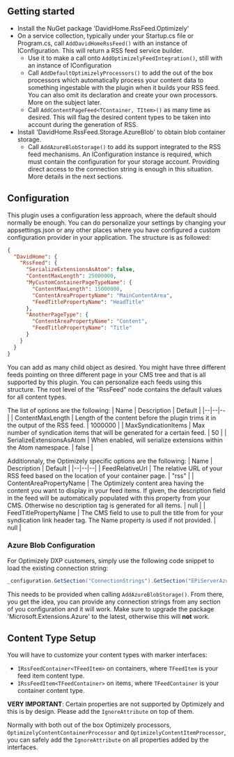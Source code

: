 ## Getting started

* Install the NuGet package 'DavidHome.RssFeed.Optimizely'
* On a service collection, typically under your Startup.cs file or Program.cs, call ``AddDavidHomeRssFeed()`` with an instance of IConfiguration. This will return a RSS feed service builder. 
	* Use it to make a call onto ``AddOptimizelyFeedIntegration()``, still with an instance of IConfiguration
	* Call ``AddDefaultOptimizelyProcessors()`` to add the out of the box processors which automatically process your content data to something ingestable with the plugin when it builds your RSS feed. You can also omit its declaration and create your own processors. More on the subject later.
	* Call ``AddContentPageFeed<TContainer, TItem>()`` as many time as desired. This will flag the desired content types to be taken into account during the generation of RSS. 
* Install 'DavidHome.RssFeed.Storage.AzureBlob' to obtain blob container storage. 
	* Call ``AddAzureBlobStorage()`` to add its support integrated to the RSS feed mechanisms. An IConfiguration instance is required, which must contain the configuration for your storage account. Providing direct access to the connection string is enough in this situation. More details in the next sections. 

## Configuration

This plugin uses a configuration less approach, where the default should normally be enough. You can do personalize your settings by changing your appsettings.json or any other places where you have configured a custom configuration provider in your application. The structure is as followed: 
```json
{
  "DavidHome": {
    "RssFeed": {
      "SerializeExtensionsAsAtom": false,
      "ContentMaxLength": 25000000,
      "MyCustomContainerPageTypeName": {
        "ContentMaxLength": 15000000,
        "ContentAreaPropertyName": "MainContentArea",
        "FeedTitlePropertyName": "HeadTitle"
      },
      "AnotherPageType": {
        "ContentAreaPropertyName": "Content",
        "FeedTitlePropertyName": "Title"
      }
    }
  }
}
```
You can add as many child object as desired. You might have three different feeds pointing on three different page in your CMS tree and that is all supported by this plugin. You can personalize each feeds using this structure. The root level of the "RssFeed" node contains the default values for all content types.

The list of options are the following: 
| Name | Description | Default | 
|--|--|--|
| ContentMaxLength | Length of the content before the plugin trims it in the output of the RSS feed. | 1000000 |
| MaxSyndicationItems | Max number of syndication items that will be generated for a certain feed. | 50 |
| SerializeExtensionsAsAtom | When enabled, will serialize extensions within the Atom namespace. | false |

Additionnaly, the Optimizely specific options are the following: 
| Name | Description | Default | 
|--|--|--|
| FeedRelativeUrl | The relative URL of your RSS feed based on the location of your container page. | "rss" |
| ContentAreaPropertyName | The Optimizely content area having the content you want to display in your feed items. If given, the description field in the feed will be automatically populated with this property from your CMS. Otherwise no description tag is generated for all items. | null |
| FeedTitlePropertyName | The CMS field to use to pull the title from for your syndication link header tag. The Name property is used if not provided. | null |

### Azure Blob Configuration

For Optimizely DXP customers, simply use the following code snippet to load the existing connection string: 
```csharp
_configuration.GetSection("ConnectionStrings").GetSection("EPiServerAzureBlobs")
```
This needs to be provided when calling ``AddAzureBlobStorage()``. From there, you get the idea, you can provide any connection strings from any section of you configuration and it will work. Make sure to upgrade the package 'Microsoft.Extensions.Azure' to the latest, otherwise this will **not** work.

## Content Type Setup

You will have to customize your content types with marker interfaces:
* ``IRssFeedContainer<TFeedItem>`` on containers, where ``TFeedItem`` is your feed item content type. 
* ``IRssFeedItem<TFeedContainer>`` on items, where ``TFeedContainer`` is your container content type. 

**VERY IMPORTANT**: Certain properties are not supported by Optimizely and this is by design. Please add the ``IgnoreAttribute`` on top of them. 

Normally with both out of the box Optimizely processors, ``OptimizelyContentContainerProcessor`` and ``OptimizelyContentItemProcessor``, you can safely add the ``IgnoreAttribute`` on all properties added by the interfaces. 